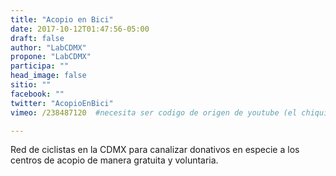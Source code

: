 ```yaml
---
title: "Acopio en Bici"
date: 2017-10-12T01:47:56-05:00
draft: false
author: "LabCDMX"
propone: "LabCDMX"
participa: ""
head_image: false
sitio: ""
facebook: ""
twitter: "AcopioEnBici"
vimeo: /238487120  #necesita ser codigo de origen de youtube (el chiquito)

---
```


Red de ciclistas en la CDMX para canalizar donativos en especie a los centros de acopio de manera gratuita y voluntaria.
